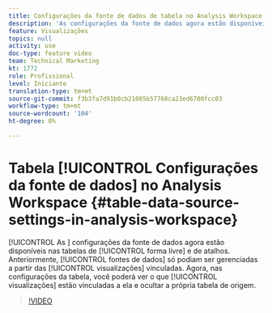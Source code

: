 ```yaml
---
title: Configurações da fonte de dados de tabela no Analysis Workspace
description: 'As configurações da fonte de dados agora estão disponíveis nas tabelas de forma livre e coorte. Anteriormente, as fontes de dados só podiam ser gerenciadas a partir das visualizações vinculadas. Agora, nas configurações da tabela, você poderá ver quais visualizações estão vinculadas a ela e ocultar a própria tabela de origem. '
feature: Visualizações
topics: null
activity: use
doc-type: feature video
team: Technical Marketing
kt: 1772
role: Profissional
level: Iniciante
translation-type: tm+mt
source-git-commit: f3b3fa7d91b0cb21005b57768ca23ed6700fcc03
workflow-type: tm+mt
source-wordcount: '104'
ht-degree: 0%

---
```



# Tabela [!UICONTROL Configurações da fonte de dados] no Analysis Workspace {#table-data-source-settings-in-analysis-workspace}

[!UICONTROL As ] configurações da fonte de dados agora estão disponíveis nas tabelas de  [!UICONTROL forma livre]  e de   atalhos. Anteriormente, [!UICONTROL fontes de dados] só podiam ser gerenciadas a partir das [!UICONTROL visualizações] vinculadas. Agora, nas configurações da tabela, você poderá ver o que [!UICONTROL visualizações] estão vinculadas a ela e ocultar a própria tabela de origem.

>[!VIDEO](https://video.tv.adobe.com/v/23558/?quality=12)
